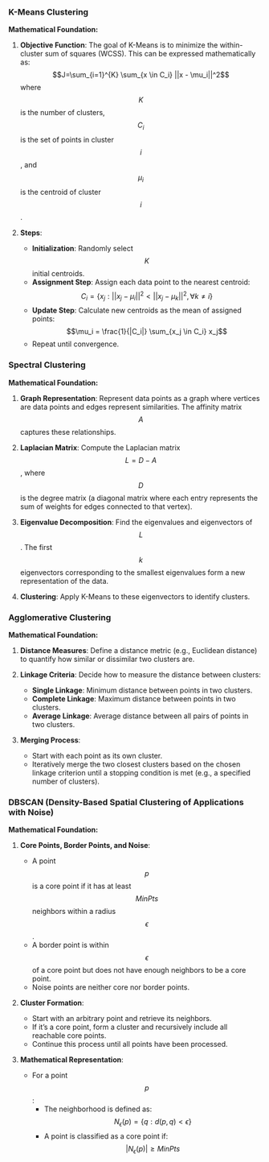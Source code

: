 ### K-Means Clustering

**Mathematical Foundation:**
1. **Objective Function**: The goal of K-Means is to minimize the within-cluster sum of squares (WCSS). This can be expressed mathematically as:
$$J=\sum_{i=1}^{K} \sum_{x \in C_i} ||x - \mu_i||^2$$
   where $$K$$ is the number of clusters, $$C_i$$ is the set of points in cluster $$i$$, and $$\mu_i$$ is the centroid of cluster $$i$$.

3. **Steps**:
   - **Initialization**: Randomly select $$ K $$ initial centroids.
   - **Assignment Step**: Assign each data point to the nearest centroid:
     $$C_i = \{x_j : ||x_j - \mu_i||^2 < ||x_j - \mu_k||^2, \forall k \neq i\}$$
   - **Update Step**: Calculate new centroids as the mean of assigned points:
     $$\mu_i = \frac{1}{|C_i|} \sum_{x_j \in C_i} x_j$$
   - Repeat until convergence.

### Spectral Clustering

**Mathematical Foundation:**
1. **Graph Representation**: Represent data points as a graph where vertices are data points and edges represent similarities. The affinity matrix $$A$$ captures these relationships.

2. **Laplacian Matrix**: Compute the Laplacian matrix $$L = D - A$$, where $$D$$ is the degree matrix (a diagonal matrix where each entry represents the sum of weights for edges connected to that vertex).

3. **Eigenvalue Decomposition**: Find the eigenvalues and eigenvectors of $$L$$. The first $$k$$ eigenvectors corresponding to the smallest eigenvalues form a new representation of the data.

4. **Clustering**: Apply K-Means to these eigenvectors to identify clusters.

### Agglomerative Clustering

**Mathematical Foundation:**
1. **Distance Measures**: Define a distance metric (e.g., Euclidean distance) to quantify how similar or dissimilar two clusters are.

2. **Linkage Criteria**: Decide how to measure the distance between clusters:
   - **Single Linkage**: Minimum distance between points in two clusters.
   - **Complete Linkage**: Maximum distance between points in two clusters.
   - **Average Linkage**: Average distance between all pairs of points in two clusters.

3. **Merging Process**:
   - Start with each point as its own cluster.
   - Iteratively merge the two closest clusters based on the chosen linkage criterion until a stopping condition is met (e.g., a specified number of clusters).

### DBSCAN (Density-Based Spatial Clustering of Applications with Noise)

**Mathematical Foundation:**
1. **Core Points, Border Points, and Noise**:
   - A point $$p$$ is a core point if it has at least $$ MinPts $$ neighbors within a radius $$\epsilon$$.
   - A border point is within $$\epsilon$$ of a core point but does not have enough neighbors to be a core point.
   - Noise points are neither core nor border points.

2. **Cluster Formation**:
   - Start with an arbitrary point and retrieve its neighbors.
   - If it’s a core point, form a cluster and recursively include all reachable core points.
   - Continue this process until all points have been processed.

3. **Mathematical Representation**:
   - For a point $$p$$:
     - The neighborhood is defined as:
       $$N_\epsilon(p) = \{q : d(p, q) < \epsilon\}$$
     - A point is classified as a core point if:
       $$|N_\epsilon(p)| \geq MinPts$$

